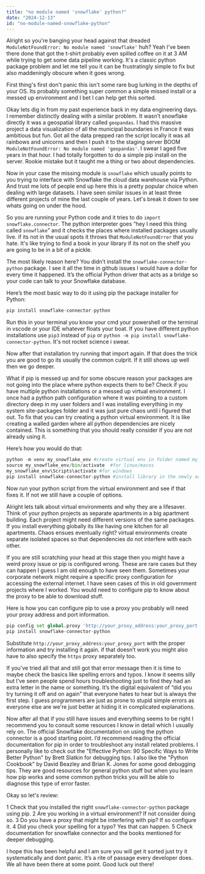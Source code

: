 ```yaml
---
title: "no module named 'snowflake' python?"
date: "2024-12-13"
id: "no-module-named-snowflake-python"
---
```


Alright so you're banging your head against that dreaded `ModuleNotFoundError: No module named 'snowflake'` huh?  Yeah I've been there done that got the t-shirt probably even spilled coffee on it at 3 AM while trying to get some data pipeline working.  It's a classic python package problem and let me tell you it can be frustratingly simple to fix but also maddeningly obscure when it goes wrong.

First thing's first don't panic this isn't some rare bug lurking in the depths of your OS. Its probably something super common a simple missed install or a messed up environment and I bet I can help get this sorted.

Okay lets dig in from my past experience back in my data engineering days. I remember distinctly dealing with a similar problem. It wasn’t snowflake directly it was a geospatial library called `geopandas`. I had this massive project a data visualization of all the municipal boundaries in France it was ambitious but fun. Got all the data prepped ran the script locally it was all rainbows and unicorns and then I push it to the staging server BOOM `ModuleNotFoundError: No module named 'geopandas'`. I swear I aged five years in that hour. I had totally forgotten to do a simple pip install on the server. Rookie mistake but it taught me a thing or two about dependencies.

Now in your case the missing module is `snowflake` which usually points to you trying to interface with Snowflake the cloud data warehouse via Python. And trust me lots of people end up here this is a pretty popular choice when dealing with large datasets. I have seen similar issues in at least three different projects of mine the last couple of years. Let's break it down to see whats going on under the hood.

So you are running your Python code and it tries to do `import snowflake.connector`. The python interpreter goes “hey I need this thing called `snowflake`” and it checks the places where installed packages usually live. if its not in the usual spots it throws that `ModuleNotFoundError` that you hate.  It's like trying to find a book in your library if its not on the shelf you are going to be in a bit of a pickle.

The most likely reason here? You didn’t install the `snowflake-connector-python` package.  I see it all the time in github issues I would have a dollar for every time it happened.  It’s the official Python driver that acts as a bridge so your code can talk to your Snowflake database.

Here’s the most basic way to do it using pip the package installer for Python:

```python
pip install snowflake-connector-python
```

Run this in your terminal you know your cmd your powershell or the terminal in vscode or your IDE whatever floats your boat.  If you have different python installations use `pip3` instead of `pip` or `python -m pip install snowflake-connector-python`. It's not rocket science i swear.

Now after that installation try running that import again. If that does the trick you are good to go its usually the common culprit. If it still shows up well then we go deeper.

What if pip is messed up and for some obscure reason your packages are not going into the place where python expects them to be? Check if you have multiple python installations or a messed up virtual environment. I once had a python path configuration where it was pointing to a custom directory deep in my user folders and I was installing everything in my system site-packages folder and it was just pure chaos until i figured that out. To fix that you can try creating a python virtual environment. It is like creating a walled garden where all python dependencies are nicely contained.  This is something that you should really consider if you are not already using it.

Here’s how you would do that:

```python
python -m venv my_snowflake_env #create virtual env in folder named my_snowflake_env
source my_snowflake_env/bin/activate  #for linux/macos
my_snowflake_env\Scripts\activate #for windows
pip install snowflake-connector-python #install library in the newly activated virtual env
```

Now run your python script from the virtual environment and see if that fixes it. If not we still have a couple of options.

Alright lets talk about virtual environments and why they are a lifesaver. Think of your python projects as separate apartments in a big apartment building. Each project might need different versions of the same packages. If you install everything globally its like having one kitchen for all apartments. Chaos ensues eventually right? virtual environments create separate isolated spaces so that dependencies do not interfere with each other.

If you are still scratching your head at this stage then you might have a weird proxy issue or pip is configured wrong. These are rare cases but they can happen I guess I am old enough to have seen them. Sometimes your corporate network might require a specific proxy configuration for accessing the external internet. I have seen cases of this in old government projects where I worked. You would need to configure pip to know about the proxy to be able to download stuff.

Here is how you can configure pip to use a proxy you probably will need your proxy address and port information.

```python
pip config set global.proxy 'http://your_proxy_address:your_proxy_port'
pip install snowflake-connector-python
```

Substitute `http://your_proxy_address:your_proxy_port` with the proper information and try installing it again. if that doesn’t work you might also have to also specify the `https` proxy separately too.

If you’ve tried all that and still got that error message then it is time to maybe check the basics like spelling errors and typos. I know it seems silly but I’ve seen people spend hours troubleshooting just to find they had an extra letter in the name or something. It’s the digital equivalent of “did you try turning it off and on again” that everyone hates to hear but is always the first step.  I guess programmers are just as prone to stupid simple errors as everyone else are we're just better at hiding it in complicated explanations.

Now after all that if you still have issues and everything seems to be right I recommend you to consult some resources I know in detail which I usually rely on. The official Snowflake documentation on using the python connector is a good starting point. I’d recommend reading the official documentation for pip in order to troubleshoot any install related problems. I personally like to check out the "Effective Python: 90 Specific Ways to Write Better Python" by Brett Slatkin for debugging tips. I also like the "Python Cookbook" by David Beazley and Brian K. Jones for some good debugging tips. They are good resources for general python stuff but when you learn how pip works and some common python tricks you will be able to diagnose this type of error faster.

Okay so let's review:

1 Check that you installed the right `snowflake-connector-python` package using pip.
2 Are you working in a virtual environment? If not consider doing so.
3 Do you have a proxy that might be interfering with pip? If so configure it.
4 Did you check your spelling for a typo? Yes that can happen.
5 Check documentation for snowflake connector and the books mentioned for deeper debugging.

I hope this has been helpful and I am sure you will get it sorted just try it systematically and dont panic. It’s a rite of passage every developer does. We all have been there at some point. Good luck out there!
